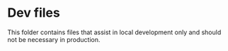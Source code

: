 Dev files
=========

This folder contains files that assist in local development only and should not be necessary in production.
